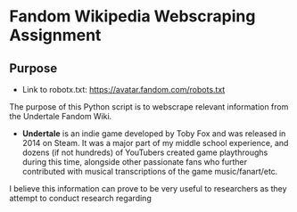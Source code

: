 # Fandom Wikipedia Webscraping Assignment

## Purpose
- Link to robotx.txt: https://avatar.fandom.com/robots.txt 

The purpose of this Python script is to webscrape relevant information from the Undertale Fandom Wiki.
- **Undertale** is an indie game developed by Toby Fox and was released in 2014 on Steam. It was a major part of my middle school experience, and dozens (if not hundreds) of YouTubers created game playthroughs during this time, alongside other passionate fans who further contributed with musical transcriptions of the game music/fanart/etc.

I believe this information can prove to be very useful to researchers as they attempt to conduct research regarding 

## 